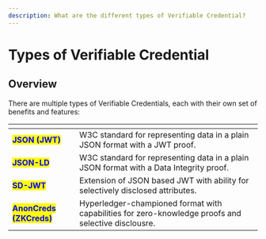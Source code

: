```yaml
---
description: What are the different types of Verifiable Credential?
---
```


# Types of Verifiable Credential

## Overview

There are multiple types of Verifiable Credentials, each with their own set of benefits and features:

<table data-card-size="large" data-view="cards"><thead><tr><th></th><th></th></tr></thead><tbody><tr><td><mark style="color:blue;"><strong>JSON (JWT)</strong></mark></td><td>W3C standard for representing data in a plain JSON format with a JWT proof.</td></tr><tr><td><mark style="color:blue;"><strong>JSON-LD</strong></mark></td><td>W3C standard for representing data in a plain JSON format with a Data Integrity proof.</td></tr><tr><td><mark style="color:blue;"><strong>SD-JWT</strong></mark></td><td>Extension of JSON based JWT with ability for selectively disclosed attributes.</td></tr><tr><td><mark style="color:blue;"><strong>AnonCreds (ZKCreds)</strong></mark></td><td>Hyperledger-championed format with capabilities for zero-knowledge proofs and selective disclousre.</td></tr></tbody></table>

